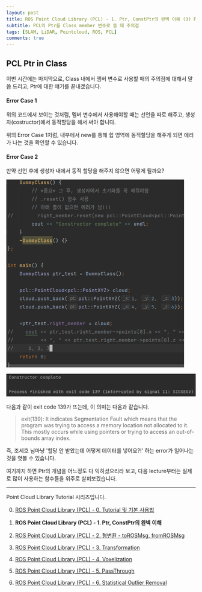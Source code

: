 ```yaml
---
layout: post
title: ROS Point Cloud Library (PCL) - 1. Ptr, ConstPtr의 완벽 이해 (3) Ptr in 클래스 멤버변수
subtitle: PCL의 Ptr를 Class member 변수로 쓸 때 주의점
tags: [SLAM, LiDAR, Pointcloud, ROS, PCL]
comments: true
---
```



## PCL Ptr in Class

이번 시간에는 마지막으로, Class 내에서 멤버 변수로 사용할 때의 주의점에 대해서 말씀 드리고, Ptr에 대한 얘기를 끝내겠습니다.

<script src="https://gist.github.com/LimHyungTae/4b5a1085162b0851a9429b017ab9b7ef.js"></script>

#### Error Case 1

위의 코드에서 보이는 것처럼, 멤버 변수에서 사용해야할 때는 선언을 따로 해주고, 생성자(costructor)에서 동적할당을 해서 써야 합니다.

위의 Error Case 1처럼, 내부에서 new를 통해 힙 영역에 동적할당을 해주게 되면 에러가 나는 것을 확인할 수 있습니다.


#### Error Case 2

만약 선언 후에 생성자 내에서 동적 할당을 해주지 않으면 어떻게 될까요?

![wo_init](/img/pcl_class_wo_init.png)

![wo_init_output](/img/pcl_class_wo_init_result.png)

다음과 같이 exit code 139가 뜨는데, 이 의미는 다음과 같습니다.


> exit(139): It indicates Segmentation Fault which means that the program was trying to access a memory location not allocated to it. This mostly occurs while using pointers or trying to access an out-of-bounds array index.

즉, 조세호 님마냥 '할당 안 받았는데 어떻게 데이터를 넣어요?!' 하는 error가 일어나는 것을 엿볼 수 있습니다.

여기까지 하면 Ptr의 개념을 어느정도 다 익히셨으리라 보고, 다음 lecture부터는 실제로 많이 사용하는 함수들을 위주로 살펴보겠습니다.


---

Point Cloud Library Tutorial 시리즈입니다.

0. [ROS Point Cloud Library (PCL) - 0. Tutorial 및 기본 사용법](https://limhyungtae.github.io/2019-11-29-ROS-Point-Cloud-Library-(PCL)-0.-Tutorial-%EB%B0%8F-%EA%B8%B0%EB%B3%B8-%EC%82%AC%EC%9A%A9%EB%B2%95/)

1. **ROS Point Cloud Library (PCL) - 1. Ptr, ConstPtr의 완벽 이해**

2. [ROS Point Cloud Library (PCL) - 2. 형변환 - toROSMsg, fromROSMsg](https://limhyungtae.github.io/2019-11-29-ROS-Point-Cloud-Library-(PCL)-2.-%ED%98%95%EB%B3%80%ED%99%98-toROSMsg,-fromROSMsg/)

3. [ROS Point Cloud Library (PCL) - 3. Transformation](https://limhyungtae.github.io/2019-11-29-ROS-Point-Cloud-Library-(PCL)-3.-Transformation/)

4. [ROS Point Cloud Library (PCL) - 4. Voxelization](https://limhyungtae.github.io/2019-11-29-ROS-Point-Cloud-Library-(PCL)-4.-Voxelization/)

5. [ROS Point Cloud Library (PCL) - 5. PassThrough](https://limhyungtae.github.io/2019-11-29-ROS-Point-Cloud-Library-(PCL)-5.-PassThrough/)

6. [ROS Point Cloud Library (PCL) - 6. Statistical Outlier Removal](https://limhyungtae.github.io/2019-11-29-ROS-Point-Cloud-Library-(PCL)-6.-Statistical-Outlier-Removal/)
